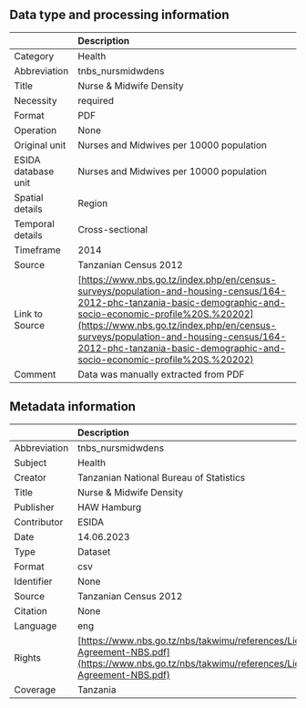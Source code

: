## Data type and processing information 

|                     | Description                                                                                                                                                                                                                                                                                                                    |
|:--------------------|:-------------------------------------------------------------------------------------------------------------------------------------------------------------------------------------------------------------------------------------------------------------------------------------------------------------------------------|
| Category            | Health                                                                                                                                                                                                                                                                                                                         |
| Abbreviation        | tnbs_nursmidwdens                                                                                                                                                                                                                                                                                                              |
| Title               | Nurse & Midwife Density                                                                                                                                                                                                                                                                                                        |
| Necessity           | required                                                                                                                                                                                                                                                                                                                       |
| Format              | PDF                                                                                                                                                                                                                                                                                                                            |
| Operation           | None                                                                                                                                                                                                                                                                                                                           |
| Original unit       | Nurses and Midwives per 10000 population                                                                                                                                                                                                                                                                                       |
| ESIDA database unit | Nurses and Midwives per 10000 population                                                                                                                                                                                                                                                                                       |
| Spatial details     | Region                                                                                                                                                                                                                                                                                                                         |
| Temporal details    | Cross-sectional                                                                                                                                                                                                                                                                                                                |
| Timeframe           | 2014                                                                                                                                                                                                                                                                                                                           |
| Source              | Tanzanian Census 2012                                                                                                                                                                                                                                                                                                          |
| Link to Source      | [https://www.nbs.go.tz/index.php/en/census-surveys/population-and-housing-census/164-2012-phc-tanzania-basic-demographic-and-socio-economic-profile%20S.%20202](https://www.nbs.go.tz/index.php/en/census-surveys/population-and-housing-census/164-2012-phc-tanzania-basic-demographic-and-socio-economic-profile%20S.%20202) |
| Comment             | Data was manually extracted from PDF                                                                                                                                                                                                                                                                                           |

## Metadata information 

|              | Description                                                                                                                                      |
|:-------------|:-------------------------------------------------------------------------------------------------------------------------------------------------|
| Abbreviation | tnbs_nursmidwdens                                                                                                                                |
| Subject      | Health                                                                                                                                           |
| Creator      | Tanzanian National Bureau of Statistics                                                                                                          |
| Title        | Nurse & Midwife Density                                                                                                                          |
| Publisher    | HAW Hamburg                                                                                                                                      |
| Contributor  | ESIDA                                                                                                                                            |
| Date         | 14.06.2023                                                                                                                                       |
| Type         | Dataset                                                                                                                                          |
| Format       | csv                                                                                                                                              |
| Identifier   | None                                                                                                                                             |
| Source       | Tanzanian Census 2012                                                                                                                            |
| Citation     | None                                                                                                                                             |
| Language     | eng                                                                                                                                              |
| Rights       | [https://www.nbs.go.tz/nbs/takwimu/references/Licence-Agreement-NBS.pdf](https://www.nbs.go.tz/nbs/takwimu/references/Licence-Agreement-NBS.pdf) |
| Coverage     | Tanzania                                                                                                                                         |